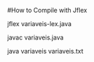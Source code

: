 #How to Compile with Jflex

jflex variaveis-lex.java 

javac variaveis.java

java variaveis variaveis.txt 
